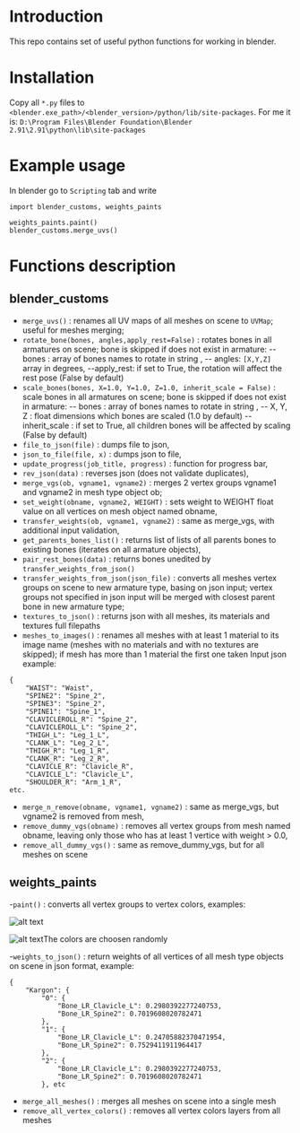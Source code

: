 # Introduction
This repo contains set of useful python functions for working in blender.

# Installation
Copy all ``*.py`` files to ``<blender.exe_path>/<blender_version>/python/lib/site-packages``. For me it is: 
```D:\Program Files\Blender Foundation\Blender 2.91\2.91\python\lib\site-packages```

# Example usage
In blender go to ``Scripting`` tab and write 
```
import blender_customs, weights_paints

weights_paints.paint()
blender_customs.merge_uvs()
```

# Functions description
## blender_customs
- 	``merge_uvs()`` : renames all UV maps of all meshes on scene to ``UVMap``; useful for meshes merging;
- ``rotate_bone(bones, angles,apply_rest=False)`` :  rotates bones in all armatures on scene; bone is skipped if does not exist in armature:
-- bones : array of bones names to rotate in string ,
-- angles: ``[X,Y,Z]`` array in degrees,
--apply_rest: if set to True, the rotation will affect the rest pose (False by default)
- ``scale_bones(bones, X=1.0, Y=1.0, Z=1.0, inherit_scale = False)`` :  scale bones in all armatures on scene; bone is skipped if does not exist in armature:
-- bones : array of bones names to rotate in string ,
-- X, Y, Z : float dimensions which bones are scaled (1.0 by default)
--inherit_scale : if set to True, all children bones will be affected by scaling (False by default)
- ``file_to_json(file)`` : dumps file to json,
- ``json_to_file(file, x)`` : dumps json to file,
- ``update_progress(job_title, progress)`` : function for progress bar,
- ``rev_json(data)`` : reverses json (does not validate duplicates),
- ``merge_vgs(ob, vgname1, vgname2)`` : merges 2 vertex groups vgname1 and vgname2 in mesh type object ob;
- ``set_weight(obname, vgname2, WEIGHT)`` : sets weight to WEIGHT float value on all vertices on mesh object named obname,
- ``transfer_weights(ob, vgname1, vgname2)`` : same as merge_vgs, with additional input validation,
- ``get_parents_bones_list()`` : returns list of lists of all parents bones to existing bones (iterates on all armature objects),
- ``pair_rest_bones(data)`` : returns bones unedited by ``transfer_weights_from_json()``
- ``transfer_weights_from_json(json_file)`` : converts all meshes vertex groups on scene to new armature type, basing on json input; vertex groups not specified in json input will be merged with closest parent bone in new armature type;
- ``textures_to_json()`` : returns json with all meshes, its materials and textures full filepaths
- ``meshes_to_images()`` : renames all meshes with at least 1 material to its image name (meshes with no materials and with no textures are skipped); if mesh has more than 1 material the first one taken
Input json example:
```
{
	"WAIST": "Waist",
	"SPINE2": "Spine_2",
	"SPINE3": "Spine_2",
	"SPINE1": "Spine_1",
	"CLAVICLEROLL_R": "Spine_2",
	"CLAVICLEROLL_L": "Spine_2",
	"THIGH_L": "Leg_1_L",
	"CLANK_L": "Leg_2_L",
	"THIGH_R": "Leg_1_R",
	"CLANK_R": "Leg_2_R",
	"CLAVICLE_R": "Clavicle_R",
	"CLAVICLE_L": "Clavicle_L",
	"SHOULDER_R": "Arm_1_R",
etc.
```
- ``merge_n_remove(obname, vgname1, vgname2)`` : same as merge_vgs, but vgname2 is removed from mesh,
- ``remove_dummy_vgs(obname)`` : removes all vertex groups from mesh named obname, leaving only those who has at least 1 vertice with weight > 0.0,
- ``remove_all_dummy_vgs()`` : same as remove_dummy_vgs, but for all meshes on scene
## weights_paints
-``paint()`` : converts all vertex groups to vertex colors, examples:

![alt text](https://cdn.discordapp.com/attachments/316759796340621323/835942906883342367/unknown.png)

![alt text](https://media.discordapp.net/attachments/316759796340621323/835939628992168006/unknown.png)The colors are choosen randomly

-``weights_to_json()`` : return weights of all vertices of all mesh type objects on scene in json format, example:
```
{
    "Kargon": {
        "0": {
            "Bone_LR_Clavicle_L": 0.2980392277240753,
            "Bone_LR_Spine2": 0.7019608020782471
        },
        "1": {
            "Bone_LR_Clavicle_L": 0.24705882370471954,
            "Bone_LR_Spine2": 0.7529411911964417
        },
        "2": {
            "Bone_LR_Clavicle_L": 0.2980392277240753,
            "Bone_LR_Spine2": 0.7019608020782471
        }, etc
   ```
   
- ``merge_all_meshes()`` : merges all meshes on scene into a single mesh
- ``remove_all_vertex_colors()`` : removes all vertex colors layers from all meshes



